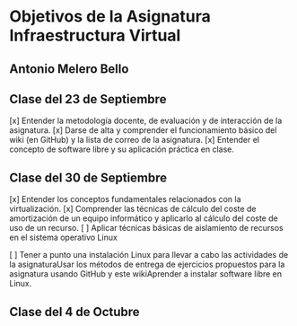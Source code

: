 Objetivos de la Asignatura Infraestructura Virtual
==================================================
Antonio Melero Bello
-------------------------------

## Clase del 23 de Septiembre ##

[x] Entender la metodología docente, de evaluación y de interacción de la asignatura.
[x] Darse de alta y comprender el funcionamiento básico del wiki (en GitHub) y la lista de correo de la asignatura.
[x] Entender el concepto de software libre y su aplicación práctica en clase.


## Clase del 30 de Septiembre ##

[x] Entender los conceptos fundamentales relacionados con la virtualización.
[x] Comprender las técnicas de cálculo del coste de amortización de un equipo informático y aplicarlo al cálculo del coste de uso de un recurso.
[ ] Aplicar técnicas básicas de aislamiento de recursos en el sistema operativo Linux

[ ] Tener a punto una instalación Linux para llevar a cabo las actividades de la asignaturaUsar los métodos de entrega de ejercicios propuestos 
para la asignatura usando GitHub y este wikiAprender a instalar software libre en Linux. 

## Clase del 4 de Octubre ##
